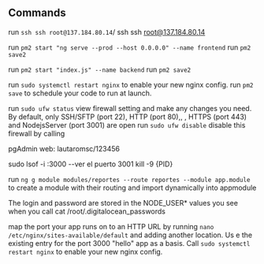 ## Commands

run `ssh ssh root@137.184.80.14`/ ssh ssh root@137.184.80.14

run `pm2 start "ng serve --prod --host 0.0.0.0" --name frontend`
run `pm2 save2`

run `pm2 start "index.js" --name backend`
run `pm2 save2`

run `sudo systemctl restart nginx`  to enable your new nginx config.</li>
run `pm2 save` to schedule your code to run at launch.</li>

run `sudo ufw status`  view firewall setting and make any changes you need. By default, only SSH/SFTP (port 22), HTTP (port 80),, , HTTPS (port 443) and NodejsServer (port 3001) are open
run `sudo ufw disable` disable this firewall by calling


pgAdmin web: lautaromsc/123456

sudo lsof -i :3000 --ver el puerto 3001
kill -9 {PID}


run `ng g module modules/reportes --route reportes --module app.module` to create a module with their routing and import dynamically into appmodule



The login and password are stored in the NODE_USER* values you see when you call  cat /root/.digitalocean_passwords

map the port your app runs on to an HTTP URL by running `nano /etc/nginx/sites-available/default` and adding another location. Us
e the existing entry for the port 3000 "hello" app as a basis. Call `sudo systemctl restart nginx` to enable your new nginx config.